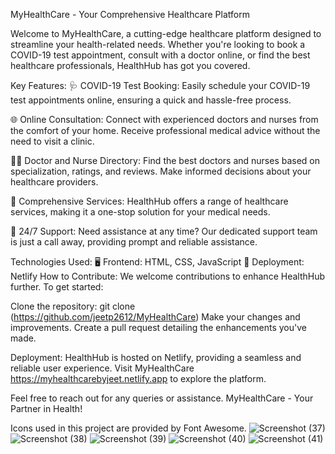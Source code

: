 MyHealthCare - Your Comprehensive Healthcare Platform

Welcome to MyHealthCare, a cutting-edge healthcare platform designed to streamline your health-related needs. Whether you're looking to book a COVID-19 test appointment, consult with a doctor online, or find the best healthcare professionals, HealthHub has got you covered.

Key Features:
🩺 COVID-19 Test Booking: Easily schedule your COVID-19 test appointments online, ensuring a quick and hassle-free process.

🌐 Online Consultation: Connect with experienced doctors and nurses from the comfort of your home. Receive professional medical advice without the need to visit a clinic.

👩‍⚕️ Doctor and Nurse Directory: Find the best doctors and nurses based on specialization, ratings, and reviews. Make informed decisions about your healthcare providers.

🌟 Comprehensive Services: HealthHub offers a range of healthcare services, making it a one-stop solution for your medical needs.

🌈 24/7 Support: Need assistance at any time? Our dedicated support team is just a call away, providing prompt and reliable assistance.

Technologies Used:
🖥️ Frontend: HTML, CSS, JavaScript
🚀 Deployment: Netlify
How to Contribute:
We welcome contributions to enhance HealthHub further. To get started:

Clone the repository: git clone (https://github.com/jeetp2612/MyHealthCare)
Make your changes and improvements.
Create a pull request detailing the enhancements you've made.

Deployment:
HealthHub is hosted on Netlify, providing a seamless and reliable user experience. Visit MyHealthCare https://myhealthcarebyjeet.netlify.app to explore the platform.

Feel free to reach out for any queries or assistance. MyHealthCare - Your Partner in Health!

Icons used in this project are provided by Font Awesome.
![Screenshot (37)](https://github.com/jeetp2612/MyHealthCare/assets/104665527/1606fc3b-cc3d-4cc6-b47a-db636dc7dfe3)
![Screenshot (38)](https://github.com/jeetp2612/MyHealthCare/assets/104665527/4e058f1b-04fd-4bcb-ad30-d1ce0519b808)
![Screenshot (39)](https://github.com/jeetp2612/MyHealthCare/assets/104665527/94b291e5-09ec-4654-ab96-eda33fa899c2)
![Screenshot (40)](https://github.com/jeetp2612/MyHealthCare/assets/104665527/5879f641-1e4e-4339-8ed2-693a13fe227e)
![Screenshot (41)](https://github.com/jeetp2612/MyHealthCare/assets/104665527/740ed62d-ccb3-400f-9848-213a35612d09)
